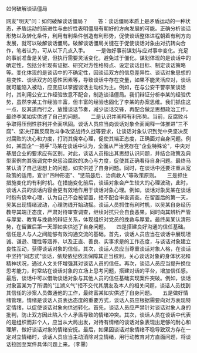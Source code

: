如何破解谈话僵局

网友"明天"问：如何破解谈话僵局？　　答：谈话僵局本质上是矛盾运动的一种状态，矛盾运动的前进性与曲折性表明僵局有朝好的方向发展的可能。正确分析谈话形势以及转化条件，利用有利条件创造有利形势，促使谈话整体进程朝着有利方向发展，就可以破解谈话僵局。破解谈话僵局关键在于促使谈话对象由对抗转向合作，笔者认为，可从以下几点入手。　　一是做好事前谋划与应对事中变化。充足的事前准备是关键，但执行需要灵活变化，避免过于僵化。谋划体现的是谈话中的确定性，包括分析现有证据、研究对方性格特点、设定谈话目标、制定谈话策略等。变化体现的是谈话中的不确定性，因谈话双方的信息差异性、谈话对象思想的易变性、谈话双方的感性因素等，导致谈话中存在变量，如果不能灵活应对，谈话就可能陷入被动，应变应以掌握谈话主动权为主。例如，在与公安干警李某谈话时，其利用公安工作经验故意不配合，制造谈话僵局。我们辩证分析李某的经验优势，虽然李某工作经验丰富，但丰富的经验也固化了李某的办案思维。我们抓住这一点，反其道而行之，放慢谈话节奏，减少谈话交锋，再配合做足思想政治工作，最终李某如实供述了自己的问题。　　二是认识并阐释有利形势。当前，反腐败斗争取得压倒性胜利并全面巩固。谈话人员应当向谈话对象全面阐释一体推进"三不腐"、坚决打赢反腐败斗争攻坚战持久战等要求，让谈话对象认识到党中央坚决反对腐败的决心和力度，打消其侥幸心理，促使其端正态度，正确面对自身问题。例如，某国企"一把手"马某在谈话中认为，全面从严治党存在"企业特殊论"，中央对基层企业的要求应有区别。对此，谈话人员指出其思想认识问题，并结合政策及典型案例向其强调党中央惩治腐败的决心与力度，促使其正确看待自身问题。最终马某认清了自己思想上的问题，如实供述了自身问题。同时，在谈话中还要注重从宽政策的适用，宣讲"四种形态"、"惩前毖后、治病救人"等政策原则。　　三是抓住措施变化的有利时机。在措施变化前后，谈话对象会产生较大的心理波动，此时，谈话人员的谈话内容会更有效地作用于谈话对象心理。例如，谈话对象吴某在谈话时抱有侥幸心理，认为自己不会被留置，拒不配合审查调查。在留置后的第一天，吴某出现情绪波动，心理防线开始动摇。谈话人员抓住有利时机，以吴某自身经历教导其端正态度，严肃对待审查调查，继续对抗只会自食恶果。同时向其辨析严管与厚爱、教育与挽救的辩证关系，体现组织对党员的挽救与厚爱。最终吴某认清形势，在留置后第一天即如实供述了自身问题。　　四是搭建良好沟通的信任基础。信任是人与人之间能够有效沟通交流的基础。首先，谈话人员应当在谈话中展现坦诚、谦逊、理性等涵养，以及正直、善良、实事求是的工作态度，与谈话对象建立良性互动，获得谈话对象的信任。其次，谈话人员应当尊重谈话对象人格，在谈话中坚持"同志式"谈话，依规依纪依法保障其正当权利，关心谈话对象的身体状况和精神状况，通过人文关怀增强其对谈话人员的信任。再次，谈话人员应当提升换位思考能力，时常站在谈话对象的立场上思考问题，搭建对话的平台，增加信任感。最后，谈话中可以借助谈话对象与其他人员的信任基础实现案件突破。例如，谈话对象富某为了所谓的"江湖义气"拒不交代其朋友及本人的相关问题，谈话人员找到其信任的涉案人员做通他的工作，最终富某如实供述了自身问题。　　五是做好情绪管理。情绪是谈话人员表达态度的重要方式，谈话人员应根据需要向对方表现特定情绪，以促使谈话对象向供述转化。首先，谈话人员应严禁针对谈话对象人身的批判，防止双方因此陷入个人矛盾导致的情绪冲突。其次，谈话人员在谈话中代表的是组织而非个人，应当从大局出发，对待有情绪的谈话对象表现出足够的耐心和理解，做好谈话对象的情绪安抚。最后，如果因谈话对象情绪不稳导致双方存在一定对立情绪时，谈话人员应当主动消除对立情绪，用行动教育对方直面问题，将谈话拉回至案件具体问题上来。（李曌）
